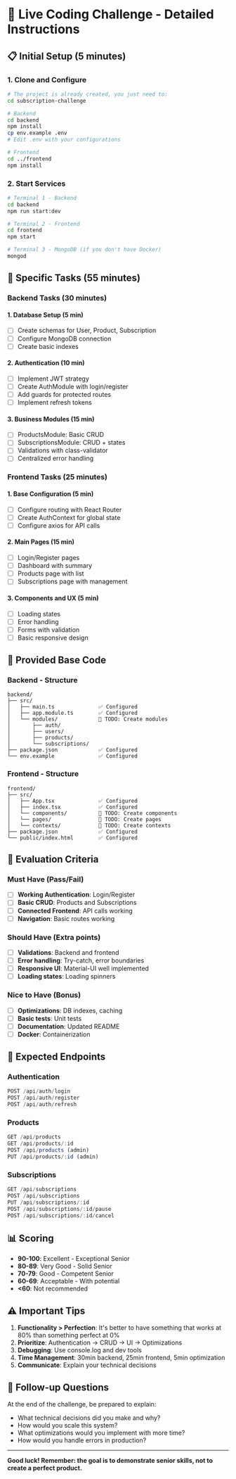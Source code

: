 # 🚀 Live Coding Challenge - Detailed Instructions

## 📋 **Initial Setup (5 minutes)**

### **1. Clone and Configure**
```bash
# The project is already created, you just need to:
cd subscription-challenge

# Backend
cd backend
npm install
cp env.example .env
# Edit .env with your configurations

# Frontend  
cd ../frontend
npm install
```

### **2. Start Services**
```bash
# Terminal 1 - Backend
cd backend
npm run start:dev

# Terminal 2 - Frontend
cd frontend
npm start

# Terminal 3 - MongoDB (if you don't have Docker)
mongod
```

## 🎯 **Specific Tasks (55 minutes)**

### **Backend Tasks (30 minutes)**

#### **1. Database Setup (5 min)**
- [ ] Create schemas for User, Product, Subscription
- [ ] Configure MongoDB connection
- [ ] Create basic indexes

#### **2. Authentication (10 min)**
- [ ] Implement JWT strategy
- [ ] Create AuthModule with login/register
- [ ] Add guards for protected routes
- [ ] Implement refresh tokens

#### **3. Business Modules (15 min)**
- [ ] ProductsModule: Basic CRUD
- [ ] SubscriptionsModule: CRUD + states
- [ ] Validations with class-validator
- [ ] Centralized error handling

### **Frontend Tasks (25 minutes)**

#### **1. Base Configuration (5 min)**
- [ ] Configure routing with React Router
- [ ] Create AuthContext for global state
- [ ] Configure axios for API calls

#### **2. Main Pages (15 min)**
- [ ] Login/Register pages
- [ ] Dashboard with summary
- [ ] Products page with list
- [ ] Subscriptions page with management

#### **3. Components and UX (5 min)**
- [ ] Loading states
- [ ] Error handling
- [ ] Forms with validation
- [ ] Basic responsive design

## 📝 **Provided Base Code**

### **Backend - Structure**
```
backend/
├── src/
│   ├── main.ts              ✅ Configured
│   ├── app.module.ts        ✅ Configured
│   └── modules/             📝 TODO: Create modules
│       ├── auth/
│       ├── users/
│       ├── products/
│       └── subscriptions/
├── package.json             ✅ Configured
└── env.example              ✅ Configured
```

### **Frontend - Structure**
```
frontend/
├── src/
│   ├── App.tsx              ✅ Configured
│   ├── index.tsx            ✅ Configured
│   └── components/          📝 TODO: Create components
│   └── pages/               📝 TODO: Create pages
│   └── contexts/            📝 TODO: Create contexts
├── package.json             ✅ Configured
└── public/index.html        ✅ Configured
```

## 🎯 **Evaluation Criteria**

### **Must Have (Pass/Fail)**
- [ ] **Working Authentication**: Login/Register
- [ ] **Basic CRUD**: Products and Subscriptions
- [ ] **Connected Frontend**: API calls working
- [ ] **Navigation**: Basic routes working

### **Should Have (Extra points)**
- [ ] **Validations**: Backend and frontend
- [ ] **Error handling**: Try-catch, error boundaries
- [ ] **Responsive UI**: Material-UI well implemented
- [ ] **Loading states**: Loading spinners

### **Nice to Have (Bonus)**
- [ ] **Optimizations**: DB indexes, caching
- [ ] **Basic tests**: Unit tests
- [ ] **Documentation**: Updated README
- [ ] **Docker**: Containerization

## 🚀 **Expected Endpoints**

### **Authentication**
```typescript
POST /api/auth/login
POST /api/auth/register
POST /api/auth/refresh
```

### **Products**
```typescript
GET /api/products
GET /api/products/:id
POST /api/products (admin)
PUT /api/products/:id (admin)
```

### **Subscriptions**
```typescript
GET /api/subscriptions
POST /api/subscriptions
PUT /api/subscriptions/:id
POST /api/subscriptions/:id/pause
POST /api/subscriptions/:id/cancel
```

## 📊 **Scoring**

- **90-100**: Excellent - Exceptional Senior
- **80-89**: Very Good - Solid Senior  
- **70-79**: Good - Competent Senior
- **60-69**: Acceptable - With potential
- **<60**: Not recommended

## ⚠️ **Important Tips**

1. **Functionality > Perfection**: It's better to have something that works at 80% than something perfect at 0%
2. **Prioritize**: Authentication → CRUD → UI → Optimizations
3. **Debugging**: Use console.log and dev tools
4. **Time Management**: 30min backend, 25min frontend, 5min optimization
5. **Communicate**: Explain your technical decisions

## 🎯 **Follow-up Questions**

At the end of the challenge, be prepared to explain:
- What technical decisions did you make and why?
- How would you scale this system?
- What optimizations would you implement with more time?
- How would you handle errors in production?

---

**Good luck! Remember: the goal is to demonstrate senior skills, not to create a perfect product.**
